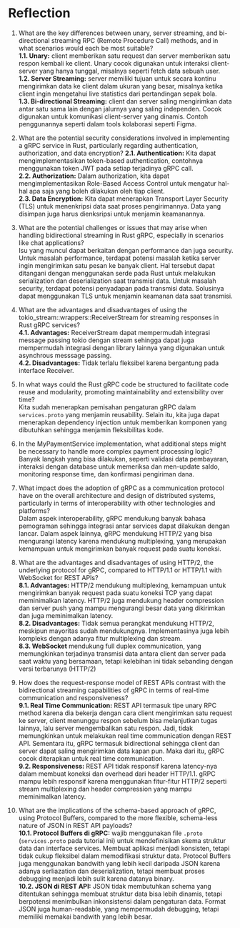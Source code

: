 # Reflection
1. What are the key differences between unary, server streaming, and bi-directional streaming RPC (Remote Procedure Call) methods, and in what scenarios would each be most suitable? <br>
**1.1. Unary:** client memberikan satu  request dan server memberikan satu respon kembali ke client. Unary cocok digunakan untuk interaksi client-server yang hanya tunggal, misalnya seperti fetch data sebuah user. <br>
**1.2. Server Streaming:** server memiliki tujuan untuk secara kontinu mengirimkan data ke client dalam ukuran yang besar, misalnya ketika client ingin mengetahui live statistics dari pertandingan sepak bola. <br>
**1.3. Bi-directional Streaming:** client dan server saling mengirimkan data antar satu sama lain dengan jalurnya yang saling independen. Cocok digunakan untuk komunikasi client-server yang dinamis. Contoh penggunannya seperti dalam tools kolaborasi seperti Figma.

2. What are the potential security considerations involved in implementing a gRPC service in Rust, particularly regarding authentication, authorization, and data encryption?
**2.1. Authentication:** Kita dapat mengimplementasikan token-based authentication, contohnya menggunakan token JWT pada setiap terjadinya gRPC call. <br>
**2.2. Authorization:** Dalam authorization, kita dapat mengimplementasikan Role-Based Access Control untuk mengatur hal-hal apa saja yang boleh dilakukan oleh tiap client. <br>
**2.3. Data Encryption:** Kita dapat menerapkan Transport Layer Security (TLS) untuk menenkripsi data saat proses pengirimannya. Data yang disimpan juga harus dienksripsi untuk menjamin keamanannya. <br>

3. What are the potential challenges or issues that may arise when handling bidirectional streaming in Rust gRPC, especially in scenarios like chat applications? <br>
Isu yang muncul dapat berkaitan dengan performance dan juga security. Untuk masalah performance, terdapat potensi masalah ketika server ingin mengirimkan satu pesan ke banyak client. Hal tersebut dapat ditangani dengan menggunakan serde pada Rust untuk melakukan serialization dan deserialization saat transmisi data. Untuk masalah security, terdapat potensi penyadapan pada transmisi data. Solusinya dapat menggunakan TLS untuk menjamin keamanan data saat transmisi.

4. What are the advantages and disadvantages of using the tokio_stream::wrappers::ReceiverStream for streaming responses in Rust gRPC services? <br>
**4.1. Advantages:** ReceiverStream dapat mempermudah integrasi message passing tokio dengan stream sehingga dapat juga mempermudah integrasi dengan library lainnya yang digunakan untuk asynchrous messsage passing. <br>
**4.2. Disadvantages:** Tidak terlalu fleksibel karena bergantung pada interface Receiver.

5. In what ways could the Rust gRPC code be structured to facilitate code reuse and modularity, promoting maintainability and extensibility over time? <br>
Kita sudah menerapkan pemisahan pengaturan gRPC dalam `services.proto` yang menjamin reusability. Selain itu, kita juga dapat menerapkan dependency injection untuk memberikan komponen yang dibutuhkan sehingga menjamin fleksibilitas kode. 

6. In the MyPaymentService implementation, what additional steps might be necessary to handle more complex payment processing logic? <br>
Banyak langkah yang bisa dilakukan, seperti validasi data pembayaran, interaksi dengan database untuk memeriksa dan men-update saldo, monitoring response time, dan konfirmasi pengiriman dana.

7. What impact does the adoption of gRPC as a communication protocol have on the overall architecture and design of distributed systems, particularly in terms of interoperability with other technologies and platforms? <br>
Dalam aspek interoperability, gRPC mendukung banyak bahasa pemograman sehingga integrasi antar services dapat dilakukan dengan lancar. Dalam aspek lainnya, gRPC mendukung HTTP/2 yang bisa mengurangi latency karena mendukung multiplexing, yang merupakan kemampuan untuk mengirimkan banyak request pada suatu koneksi.

8. What are the advantages and disadvantages of using HTTP/2, the underlying protocol for gRPC, compared to HTTP/1.1 or HTTP/1.1 with WebSocket for REST APIs? <br>
**8.1. Advantages:** HTTP/2 mendukung multiplexing, kemampuan untuk mengirimkan banyak request pada suatu koneksi TCP yang dapat meminimalkan latency. HTTP/2 juga mendukung header compression dan server push yang mampu mengurangi besar data yang dikirimkan dan juga meminimalkan latency. <br>
**8.2. Disadvantages:** Tidak semua perangkat mendukung HTTP/2, meskipun mayoritas sudah mendukungnya. Implementasinya juga lebih kompleks dengan adanya fitur multiplexing dan stream. <br>
**8.3. WebSocket** mendukung full duplex communication, yang memungkinkan terjadinya transmisi data antara client dan server pada saat waktu yang bersamaan, tetapi kelebihan ini tidak sebanding dengan versi terbarunya (HTTP/2)

9. How does the request-response model of REST APIs contrast with the bidirectional streaming capabilities of gRPC in terms of real-time communication and responsiveness? <br>
**9.1. Real Time Communication:** REST API termasuk tipe unary RPC method karena dia bekerja dengan cara client mengirimkan satu request ke server, client menunggu respon sebelum bisa melanjutkan tugas lainnya, lalu server mengembalikan satu respon. Jadi, tidak memungkinkan untuk melakukan real time communication dengan REST API. Sementara itu, gRPC termasuk bidirectional sehingga client dan server dapat saling mengirimkan data kapan pun. Maka dari itu, gRPC cocok diterapkan untuk real time communication. <br>
**9.2. Responsiveness:** REST API tidak responsif karena latency-nya dalam membuat koneksi dan overhead dari header HTTP/1.1. gRPC mampu lebih responsif karena menggunakan fitur-fitur HTTP/2 seperti stream multiplexing dan header compression yang mampu meminimalkan latency.

10. What are the implications of the schema-based approach of gRPC, using Protocol Buffers, compared to the more flexible, schema-less nature of JSON in REST API payloads? <br>
**10.1. Protocol Buffers di gRPC:** wajib menggunakan file `.proto` (`services.proto` pada tutorial ini) untuk mendefinisikan skema struktur data dan interface services. Membuat aplikasi menjadi konsisten, tetapi tidak cukup fleksibel dalam memodifikasi struktur data. Protocol Buffers juga menggunakan bandwith yang lebih kecil daripada JSON karena adanya serliazation dan deserialization, tetapi membuat proses debugging menjadi lebih sulit karena datanya binary. <br>
**10.2. JSON di REST API:** JSON tidak membutuhkan schema yang ditentukan sehingga membuat struktur data bisa lebih dinamis, tetapi berpotensi menimbulkan inkonsistensi dalam pengaturan data. Format JSON juga human-readable, yang mempermudah debugging, tetapi memiliki memakai bandwith yang lebih besar.